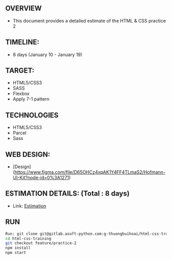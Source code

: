## OVERVIEW

- This document provides a detailed estimate of the HTML & CSS practice 2

## TIMELINE:

- 8 days (January 10 - January 19)

## TARGET:

- HTML5/CSS3
- SASS
- Flexbox
- Apply 7-1 pattern

## TECHNOLOGIES

- HTML5/CSS3
- Parcel
- Sass

## WEB DESIGN:

- [Design] (https://www.figma.com/file/D65OHCz4xqAK1Y4FF4TLmaS2/Hofmann-UI-Kit?node-id=0%3A1271)

## ESTIMATION DETAILS: (Total : 8 days)
- Link: [Estimation](https://docs.google.com/document/d/1QxC9VOn5SNeeFovzXTbfy5qHGaWSqkWEsk07c50QHto/edit)

## RUN

```sh
Run: git clone git@gitlab.asoft-python.com:g-thuongbuihoai/html-css-training.git
cd html-css-training
git checkout feature/practice-2
npm install
npm start
```
